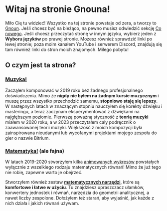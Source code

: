 # Witaj na stronie Gnouna!

Miło Cię tu widzieć! Wszystko na tej stronie powstaje od zera, a tworzy to [Gnoun](#about-gnoun). Jeśli chcesz być na bieżąco, na pewno musisz odwiedzić sekcję [Co nowego](/pl/sup). Jeśli chcesz przeczytać stronę w innym języku, wybierz jeden z **Wyboru języków** po prawej stronie. Możesz również sprawdzić linki po lewej stronie; poza moim kanałem YouTube i serwerem Discord, znajdują się tam również linki do stron moich znajomych. Miłego pobytu!

## O czym jest ta strona?

### [Muzyka!](music)

<div class="flex flex-row space-x-1 gap-5">

<MdImage img="music.png" width=300 height=300></MdImage>

<div>

Zacząłem komponować w 2019 roku bez żadnego profesjonalnego doświadczenia. Mimo że **nigdy nie byłem na żadnym kursie muzycznym** i muszę przez wszystko przechodzić samemu, **stopniowo staję się lepszy**. W następnych latach w znaczącym stopniu nauczyłem się korekty dźwięku i masteringu, a teraz zaczynam eksperymentować z dźwiękami na najgłębszym poziomie. Pierwszą poważną styczność z **teorią muzyki** miałem w 2020 roku, a w 2023 przeczytałem cały podręcznik o zaawansowanej teorii muzyki. Większość z moich kompozycji była zainspirowana nieudanymi lub wycofanymi projektami mojego zespołu do gier o nazwie Bitrium.

</div>

</div>

### [Matematyka!](math) (ale fajna)

<div class="flex flex-row space-x-1 gap-5">

<div>

W latach 2019-2020 stworzyłem kilka [animowanych wykresów](math/graphs) powstałych wyłącznie z wszelkiego rodzaju matematycznych równań! Mimo że już tego nie robię, zapewne warto je obejrzeć.

Stworzyłem również zestaw **[matematycznych narzędzi](math/tools)**, które są **komfortowe i łatwe w użyciu**. Tu znajdziesz upraszczacz ułamków, konwertery jednostek i równań, narzędzia do geometrii analitycznej, a nawet liczby zespolone. Dołożyłem też starań, aby wyjaśnić, jak każde z nich działa i jakich równań używam.

</div>

<iframe :src="`https://www.desmos.com/calculator/yttzkmfol6?embed`" frameborder="0" class="border my-2" style="width: 400px; height: 300px;" />

</div>

</div>

### [Samodoskonalenie](other/tbp)

<div class="flex flex-row space-x-1 gap-5">

<MdImage img="other/self-improvement.png" width=300 height=300></MdImage>

<div>

Brakuje Ci satysfakcji **szukając samodoskonalenia i nigdy nie widząc spełnienia?** Rozważ krótkie odwiedziny do moich notatek z researchu samodoskonalenia. Dołożyłem wszelkich starań, aby złożyć mnóstwo informacji w zwięzłą strukturę, aby zapobiec wpadaniu do króliczych dziur, które często okazują się niesatysfakcjonujące i bezproduktywne.

Notatki te powinny pomóc poprawić zarządzanie czasem, zdrowie, kreatywność, motywację, pewność siebie, dyscyplinę, komunikację, organizację i efektywność. Jeśli wciąż będzie Ci brakować satysfakcji, zachęcam do podzielenia się opinią lub nawet pomocy z polepszeniem projektu.

</div>

</div>

### [Opowiadania](other/writing)

<div class="flex flex-row space-x-1 gap-5">

Następna szybko rozwijająca się część mojej strony jest poświęcona pisaniu. Jak dotąd niestety piszę tylko po polsku, lecz liczę na to, że moje rosnące umiejętności językowe wkrótce pozwolą mi sprawić, aby moje dzieła były bardziej dostępne.

<MdImage img="other/stories.png" width=300 height=300></MdImage>

</div>

## Jak powstała ta strona?

Strona powstała za pomocą zaawansowanego frameworka o nazwie **Nuxt.js** i zhostowana z użyciem **GitHub Pages**. Na początku napisałem ją w HTMLu, lecz mój brat [BeetMacol](https://beetmacol.com) napisał ją od nowa, ponieważ nie mógł tego znieść. Obecnie już w miarę swobodnie poruszam się po kodzie i dodaję większość treści samemu z już okazjonalną pomocą.

Projekt strony jest moim własnym oryginalnym pomysłem.

## Kim jest Gnoun?

Jest o tym [cała sekcja](other/about), ale krótko mówiąc jestem indywidualistą o wielkim uznaniu dla muzyki, zwłaszcza elektronicznej i klasycznej. Jestem też sporym entuzjastą matematyki, więc w zasadzie można mnie nazwać "matemuzykiem", ale to nie wszystko. Od młodości byłem również wielkim entuzjastą języków, co jak mam nadzieję jest dość widoczne przy ilości języków, na które tłumaczę tę stronę, jak dotąd zupełnie sam. Moje zainteresowanie projektowaniem rzeczy sprawiło, że zainteresowałem się również programowaniem i ostatnio stworzyłem cały system organizacji w Pythonie (choć znów ze znaczną pomocą [BeetMacol](https://beetmacol.com)). Chociaż jestem przeważnie analityczny, nie poddaję się z działaniami kreatywnymi, czego najlepszym przykładem jest muzyka, ale poza nią również [piszę](other/stories) (choć jak dotąd tylko po polsku), tworzę [fikcyjny świat](other/livuluria) (choć jak dotąd nie wiem, co z nim zrobić), sztuczny język (ten sam problem), grę planszową, mapę w Minecraftcie, a także trochę rysuję. Swoją kreatywność uzupełniam researchem na różne tematy, a ponieważ przez ostatnie lata naprawdę zainteresowałem się samodoskonaleniem, staram się dziś sprawdzać prawie wszystko, a jedynym ograniczeniem jest czas.

### Kontakt

- Discord: gnoun
